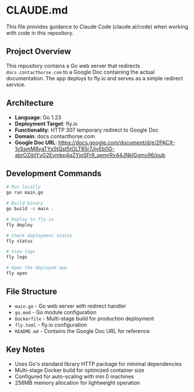 # CLAUDE.md

This file provides guidance to Claude Code (claude.ai/code) when working with code in this repository.

## Project Overview

This repository contains a Go web server that redirects `docs.contacthorse.com` to a Google Doc containing the actual documentation. The app deploys to fly.io and serves as a simple redirect service.

## Architecture

- **Language**: Go 1.23
- **Deployment Target**: fly.io
- **Functionality**: HTTP 307 temporary redirect to Google Doc
- **Domain**: docs.contacthorse.com
- **Google Doc URL**: https://docs.google.com/document/d/e/2PACX-1vSsmM8yaTYx5tQst5tOLT85r7JjvEb0G-abrOZiblYvG2Eymkp4qZYjoSFr9_qemrRy44JNklGgmv96/pub

## Development Commands

```bash
# Run locally
go run main.go

# Build binary
go build -o main .

# Deploy to fly.io
fly deploy

# Check deployment status
fly status

# View logs
fly logs

# Open the deployed app
fly open
```

## File Structure

- `main.go` - Go web server with redirect handler
- `go.mod` - Go module configuration
- `Dockerfile` - Multi-stage build for production deployment
- `fly.toml` - fly.io configuration
- `README.md` - Contains the Google Doc URL for reference

## Key Notes

- Uses Go's standard library HTTP package for minimal dependencies
- Multi-stage Docker build for optimized container size
- Configured for auto-scaling with min 0 machines
- 256MB memory allocation for lightweight operation